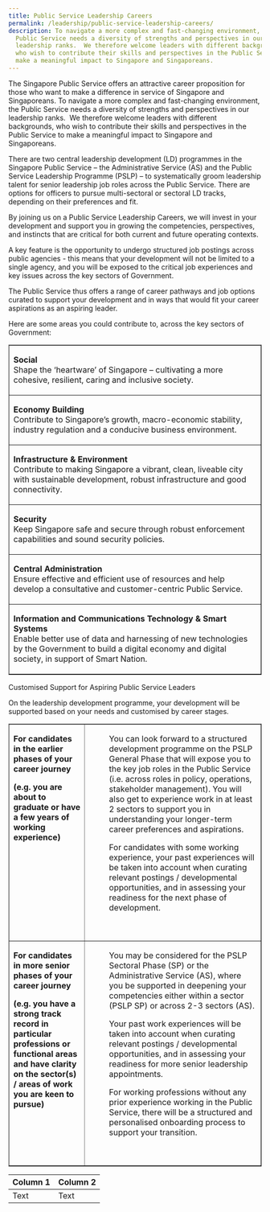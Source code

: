 ```yaml
---
title: Public Service Leadership Careers
permalink: /leadership/public-service-leadership-careers/
description: To navigate a more complex and fast-changing environment, the
  Public Service needs a diversity of strengths and perspectives in our
  leadership ranks.  We therefore welcome leaders with different backgrounds,
  who wish to contribute their skills and perspectives in the Public Service to
  make a meaningful impact to Singapore and Singaporeans.
---
```

The Singapore Public Service offers an attractive career proposition for those who want to make a difference in service of Singapore and Singaporeans. To navigate a more complex and fast-changing environment, the Public Service needs a diversity of strengths and perspectives in our leadership ranks.&nbsp; We therefore welcome leaders with different backgrounds, who wish to contribute their skills and perspectives in the Public Service to make a meaningful impact to Singapore and Singaporeans.  
  
There are two central leadership development (LD) programmes in the Singapore Public Service – the Administrative Service (AS) and the Public Service Leadership Programme (PSLP) – to systematically groom leadership talent for senior leadership job roles across the Public Service. There are options for officers to pursue multi-sectoral or sectoral LD tracks, depending on their preferences and fit.  
  
By joining us on a Public Service Leadership Careers, we will invest in your development and support you in growing the competencies, perspectives, and instincts that are critical for both current and future operating contexts.  
  
A key feature is the opportunity to undergo structured job postings across public agencies - this means that your development will not be limited to a single agency, and you will be exposed to the critical job experiences and key issues across the key sectors of Government.  
  
The Public Service thus offers a range of career pathways and job options curated to support your development and in ways that would fit your career aspirations as an aspiring leader.

Here are some areas you could contribute to, across the key sectors of Government:


<table cellpadding="10" cellspacing="0" border="1" align="center" width="100%"> <tbody> <tr> <td><p><strong>Social</strong><br>Shape the ‘heartware’ of Singapore – cultivating a more cohesive, resilient, caring and inclusive society.<br></p></td></tr> <tr> <td><p><strong>Economy Building</strong><br>Contribute to Singapore’s growth, macro-economic stability, industry regulation and a conducive business environment.<br></p></td></tr><tr> <td><p><strong>Infrastructure &amp; Environment</strong><br>Contribute to making Singapore a vibrant, clean, liveable city with sustainable development, robust infrastructure and good connectivity.<br></p></td> </tr><tr> <td><p><strong>Security</strong><br>Keep Singapore safe and secure through robust enforcement capabilities and sound security policies.<br></p></td>  </tr>  <tr> <td><p><strong>Central Administration</strong><br>Ensure effective and efficient use of resources and help develop a consultative and customer-centric Public Service.<br></p></td> </tr> <tr> <td><p><strong>Information and Communications Technology &amp; Smart Systems</strong><br>Enable better use of data and harnessing of new technologies by the Government to build a digital economy and digital society, in support of Smart Nation.<br></p></td>  </tr> </tbody> </table>

Customised Support for Aspiring Public Service Leaders

On the leadership development programme, your development will be supported based on your needs and customised by career stages.

<table cellpadding="10" cellspacing="0" border="1" width="100%"><tbody><tr><td valign="top" width="30%"><p style=""><strong>For candidates in the earlier phases of your career journey<br></strong></p><p style=""><strong>(e.g. you are about to graduate or have a few years of working experience)</strong></p></td><td valign="top" width="70%"><p style="margin-left: 40px;">You can look forward to a structured development programme on the PSLP General Phase that will expose you to the key job roles in the Public Service (i.e. across roles in policy, operations, stakeholder management). You will also get to experience work in at least 2 sectors to support you in understanding your longer-term career preferences and aspirations.</p><p style="margin-left: 40px;">For candidates with some working experience, your past experiences will be taken into account when curating relevant postings / developmental opportunities, and in assessing your readiness for the next phase of development.</p><p>&nbsp;</p></td></tr><tr><td valign="top" width="30%"><p><strong>For candidates in more senior phases of your career journey</strong></p><p><strong>(e.g. you have a strong track record in particular professions or functional areas and have clarity on the sector(s) / areas of work you are keen to pursue)</strong></p><p>&nbsp;</p></td><td valign="top" width="70%"><p style="margin-left: 40px;">You may be considered for the PSLP Sectoral Phase (SP) or the Administrative Service (AS), where you be supported in deepening your competencies either within a sector (PSLP SP) or across 2-3 sectors (AS).</p><p style="margin-left: 40px;">Your past work experiences will be taken into account when curating relevant postings / developmental opportunities, and in assessing your readiness for more senior leadership appointments.</p><p style="margin-left: 40px;">For working professions without any prior experience working in the Public Service, there will be a structured and personalised onboarding process to support your transition.</p><p>&nbsp;</p></td></tr></tbody></table>



| Column 1 | Column 2 |
| -------- | -------- |
| Text     | Text     |